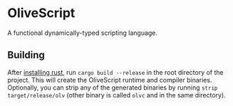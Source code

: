 # OliveScript
A functional dynamically-typed scripting language.

## Building
After [installing rust](https://www.rust-lang.org/tools/install), run `cargo build --release` in the root directory of the project. This will create the OliveScript runtime and compiler binaries. Optionally, you can strip any of the generated binaries by running `strip target/release/olv` (other binary is called `olvc` and in the same directory). 